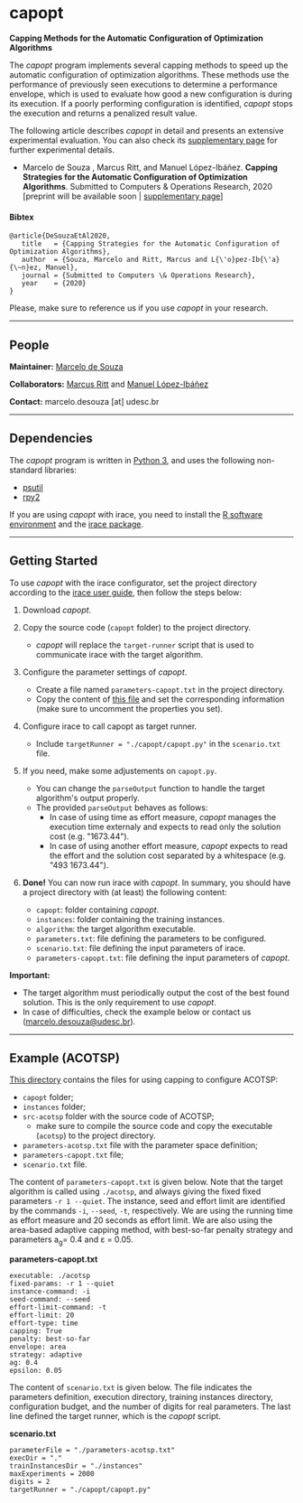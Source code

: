 # capopt
**Capping Methods for the Automatic Configuration of Optimization Algorithms**

The *capopt* program implements several capping methods to speed up the automatic configuration of optimization algorithms. These methods use the performance of previously seen executions to determine a performance envelope, which is used to evaluate how good a new configuration is during its execution. If a poorly performing configuration is identified, *capopt* stops the execution and returns a penalized result value.

The following article describes *capopt* in detail and presents an extensive experimental evaluation. You can also check its [supplementary page](https://capopt.github.io/suppcor) for further experimental details.

+ Marcelo de Souza , Marcus Ritt, and Manuel López-Ibáñez. **Capping Strategies for the Automatic Configuration of Optimization Algorithms**. Submitted to Computers & Operations Research, 2020<br>
[preprint will be available soon | [supplementary page](https://capopt.github.io/suppcor)]

#### Bibtex
```
@article{DeSouzaEtAl2020,
   title   = {Capping Strategies for the Automatic Configuration of Optimization Algorithms},
   author  = {Souza, Marcelo and Ritt, Marcus and L{\'o}pez-Ib{\'a}{\~n}ez, Manuel},
   journal = {Submitted to Computers \& Operations Research},
   year    = {2020}
}
```

Please, make sure to reference us if you use *capopt* in your research.

***

## People

**Maintainer:** [Marcelo de Souza][marcelo]

**Collaborators:** [Marcus Ritt][marcus] and [Manuel López-Ibáñez][manuel]

**Contact:** marcelo.desouza [at] udesc.br

***

## Dependencies

The *capopt* program is written in [Python 3][python], and uses the following non-standard libraries:

+ [psutil][psutil]
+ [rpy2][rpy2]

If you are using *capopt* with irace, you need to install the [R software environment][r] and the [irace package][irace].

***

## Getting Started

To use *capopt* with the irace configurator, set the project directory according to the [irace user guide][iracedoc], then follow the steps below:

1. Download *capopt*.

2. Copy the source code (`capopt` folder) to the project directory.
   + *capopt* will replace the `target-runner` script that is used to communicate irace with the target algorithm.

3. Configure the parameter settings of *capopt*.
   + Create a file named `parameters-capopt.txt` in the project directory.
   + Copy the content of [this file](https://capopt.github.io/assets/files/parameters-capopt.txt) and set the corresponding information (make sure to uncomment the properties you set).

4. Configure irace to call capopt as target runner.
   + Include `targetRunner = "./capopt/capopt.py"` in the `scenario.txt` file.

5. If you need, make some adjustements on `capopt.py`. 
   + You can change the `parseOutput` function to handle the target algorithm's output properly.
   + The provided `parseOutput` behaves as follows:
     + In case of using time as effort measure, *capopt* manages the execution time externaly and expects to read only the solution cost (e.g. "1673.44").
     + In case of using another effort measure, *capopt* expects to read the effort and the solution cost separated by a whitespace (e.g. "493 1673.44").

6. **Done!** You can now run irace with *capopt*. In summary, you should have a project directory with (at least) the following content:
   + `capopt`: folder containing *capopt*.
   + `instances`: folder containing the training instances.
   + `algorithm`: the target algorithm executable.
   + `parameters.txt`: file defining the parameters to be configured.
   + `scenario.txt`: file defining the input parameters of irace.
   + `parameters-capopt.txt`: file defining the input parameters of *capopt*.

**Important:**
   + The target algorithm must periodically output the cost of the best found solution. This is the only requirement to use *capopt*.
   + In case of difficulties, check the example below or contact us (marcelo.desouza@udesc.br).

***

## Example (ACOTSP)

[This directory][example-acotsp] contains the files for using capping to configure ACOTSP:
+ `capopt` folder;
+ `instances` folder;
+ `src-acotsp` folder with the source code of ACOTSP;
  + make sure to compile the source code and copy the executable (`acotsp`) to the project directory.
+ `parameters-acotsp.txt` file with the parameter space definition;
+ `parameters-capopt.txt` file;
+ `scenario.txt` file.

The content of `parameters-capopt.txt` is given below. Note that the target algorithm is called using `./acotsp`, and always giving the fixed fixed parameters `-r 1 --quiet`. The instance, seed and effort limit are identified by the commands `-i`, `--seed`,  `-t`, respectively. We are using the running time as effort measure and 20 seconds as effort limit. We are also using the area-based adaptive capping method, with best-so-far penalty strategy and parameters a<sub>g</sub>= 0.4 and &epsilon; = 0.05.

**parameters-capopt.txt**
```
executable: ./acotsp
fixed-params: -r 1 --quiet
instance-command: -i
seed-command: --seed
effort-limit-command: -t
effort-limit: 20
effort-type: time
capping: True
penalty: best-so-far
envelope: area
strategy: adaptive
ag: 0.4
epsilon: 0.05
```

The content of `scenario.txt` is given below. The file indicates the parameters definition, execution directory, training instances directory, configuration budget, and the number of digits for real parameters. The last line defined the target runner, which is the *capopt* script.

**scenario.txt**
```
parameterFile = "./parameters-acotsp.txt"
execDir = "."
trainInstancesDir = "./instances"
maxExperiments = 2000
digits = 2
targetRunner = "./capopt/capopt.py"
```

[marcelo]: https://souzamarcelo.github.io
[marcus]: https://www.inf.ufrgs.br/~mrpritt
[manuel]: http://lopez-ibanez.eu
[capopt]: https://github.com/souzamarcelo/capopt
[python]: https://www.python.org
[r]: https://www.r-project.org
[irace]: http://iridia.ulb.ac.be/irace
[rpy2]: https://rpy2.github.io
[psutil]: https://psutil.readthedocs.io/en/latest
[example-acotsp]: https://github.com/capopt/capopt/tree/master/examples/acotsp
[iracedoc]: https://cran.r-project.org/web/packages/irace/vignettes/irace-package.pdf

